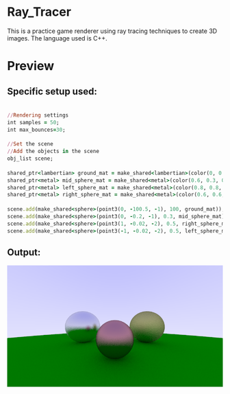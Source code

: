 # Ray_Tracer

This is a practice game renderer using ray tracing techniques to create 3D images. The language used is C++.

# Preview

## Specific setup used:
```ruby

//Rendering settings
int samples = 50;
int max_bounces=30;

//Set the scene
//Add the objects in the scene
obj_list scene;

shared_ptr<lambertian> ground_mat = make_shared<lambertian>(color(0, 0.4, 0));
shared_ptr<metal> mid_sphere_mat = make_shared<metal>(color(0.6, 0.3, 0.3),0.5);
shared_ptr<metal> left_sphere_mat = make_shared<metal>(color(0.8, 0.8, 0.8), 0.3);
shared_ptr<metal> right_sphere_mat = make_shared<metal>(color(0.6, 0.6, 0.2), 1.0);

scene.add(make_shared<sphere>(point3(0, -100.5, -1), 100, ground_mat));
scene.add(make_shared<sphere>(point3(0, -0.2, -1), 0.3, mid_sphere_mat));
scene.add(make_shared<sphere>(point3(1, -0.02, -2), 0.5, right_sphere_mat));
scene.add(make_shared<sphere>(point3(-1, -0.02, -2), 0.5, left_sphere_mat));
```
## Output:

![](images/test4.png)
